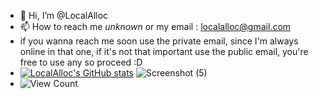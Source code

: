 - 👋 Hi, I’m @LocalAlloc
- 📫 How to reach me *unknown* or my email : localalloc@gmail.com
- if you wanna reach me soon use the private email, since I'm always online in that one, if it's not that important use the public email, you're free to use any so proceed :D
- [![LocalAlloc's GitHub stats](https://github-readme-stats.vercel.app/api?username=LocalAlloc&show_icons=true&theme=blue-green&count_private=true)](https://github.com/anuraghazra/github-readme-stats)                     ![Screenshot (5)](https://github.com/LocalAlloc/LocalAlloc/assets/72191792/0d2401cf-ad50-4c9a-bbe3-72de2e3ed6be)
- ![View Count](https://count.chiya.dev/get/@LocalAlloc?theme=rule34)

<!---
LocalAlloc/LocalAlloc is a ✨ special ✨ repository because its `README.md` (this file) appears on your GitHub profile.
You can click the Preview link to take a look at your changes.

--->
